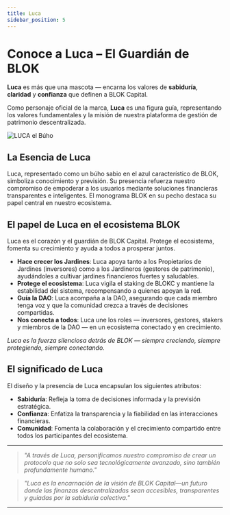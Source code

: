 ```yaml
---
title: Luca
sidebar_position: 5
---
```


# Conoce a Luca – El Guardián de BLOK

<div style={{
  display: 'flex',
  alignItems: 'center',
  justifyContent: 'space-between',
  flexWrap: 'wrap',
  marginTop: '2rem'
}}>

  <div style={{
    flex: '1 1 50%',
    maxWidth: '50%',
    paddingRight: '24px',
    fontSize: '1.1rem',
    lineHeight: '1.8'
  }}>
    <p>
      <strong>Luca</strong> es más que una mascota — encarna los valores de <strong>sabiduría</strong>, <strong>claridad</strong> y <strong>confianza</strong> que definen a BLOK Capital.
    </p>
    <p>
      Como personaje oficial de la marca, <strong>Luca</strong> es una figura guía, representando los valores fundamentales y la misión de nuestra plataforma de gestión de patrimonio descentralizada.
    </p>
  </div>

  <div style={{
    flex: '1 1 50%',
    maxWidth: '50%',
    display: 'flex',
    justifyContent: 'flex-start',
    paddingLeft: '80px'
  }}>
    <img
      src="/img/luca.png"
      alt="LUCA el Búho"
      style={{
        width: '80%',
        maxWidth: '320px',
        height: 'auto',
        borderRadius: '8px'
      }}
    />
  </div>

</div>

## La Esencia de Luca

Luca, representado como un búho sabio en el azul característico de BLOK, simboliza conocimiento y previsión. Su presencia refuerza nuestro compromiso de empoderar a los usuarios mediante soluciones financieras transparentes e inteligentes. El monograma BLOK en su pecho destaca su papel central en nuestro ecosistema.

## El papel de Luca en el ecosistema BLOK

Luca es el corazón y el guardián de BLOK Capital. Protege el ecosistema, fomenta su crecimiento y ayuda a todos a prosperar juntos.

- **Hace crecer los Jardines**: Luca apoya tanto a los Propietarios de Jardines (inversores) como a los Jardineros (gestores de patrimonio), ayudándoles a cultivar jardines financieros fuertes y saludables.
- **Protege el ecosistema**: Luca vigila el staking de BLOKC y mantiene la estabilidad del sistema, recompensando a quienes apoyan la red.
- **Guía la DAO**: Luca acompaña a la DAO, asegurando que cada miembro tenga voz y que la comunidad crezca a través de decisiones compartidas.
- **Nos conecta a todos**: Luca une los roles — inversores, gestores, stakers y miembros de la DAO — en un ecosistema conectado y en crecimiento.

*Luca es la fuerza silenciosa detrás de BLOK — siempre creciendo, siempre protegiendo, siempre conectando.*

## El significado de Luca

El diseño y la presencia de Luca encapsulan los siguientes atributos:

- **Sabiduría**: Refleja la toma de decisiones informada y la previsión estratégica.
- **Confianza**: Enfatiza la transparencia y la fiabilidad en las interacciones financieras.
- **Comunidad**: Fomenta la colaboración y el crecimiento compartido entre todos los participantes del ecosistema.

---

> *"A través de Luca, personificamos nuestro compromiso de crear un protocolo que no solo sea tecnológicamente avanzado, sino también profundamente humano."*

> *"Luca es la encarnación de la visión de BLOK Capital—un futuro donde las finanzas descentralizadas sean accesibles, transparentes y guiadas por la sabiduría colectiva."*

--- 